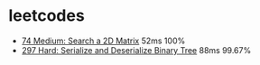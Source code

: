 # leetcodes

- [74 Medium: Search a 2D Matrix](./74.js) 52ms 100%
- [297 Hard: Serialize and Deserialize Binary Tree](./297.js) 88ms 99.67%
